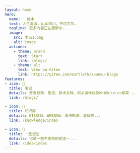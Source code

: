 ```yaml
---
layout: home
hero:
  name:   旋木 
  text: 人生海海，山山而川，不过尔尔。
  tagline: 更多内容正在更新中...
  image:
    src: 木马1.png
    alt: image
  actions:
    - theme: brand
      text: Start
      link: /blogs/
    - theme: alt
      text: View on Gitee
      link: https://gitee.com/martleth/xuanmu-blogs
features:
- icon: 🔋
  title: 笔记
  details: 开发框架、笔记、技术文档、相关操作以及WebService框架...
  link: /blogs/

- icon: 🔧
  title: 知识库
  details: GIS基础、WEB基础、语法知识、基础等...
  link: /knowledge/index

- icon: 🚀
  title: 一些想法
  details: 记录一些不成熟的想法～...
  link: /idea/index
---
```

<!-- <div style="color: red; font-size: 24px;">这是个有style的随便写点</div> -->